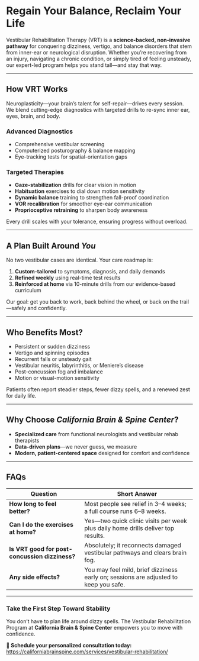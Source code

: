 # Regain Your Balance, Reclaim Your Life

Vestibular Rehabilitation Therapy (VRT) is a **science-backed, non-invasive pathway** for conquering dizziness, vertigo, and balance disorders that stem from inner-ear or neurological disruption. Whether you’re recovering from an injury, navigating a chronic condition, or simply tired of feeling unsteady, our expert-led program helps you stand tall—and stay that way.

---

## How VRT Works

Neuroplasticity—your brain’s talent for self-repair—drives every session. We blend cutting-edge diagnostics with targeted drills to re-sync inner ear, eyes, brain, and body.

### Advanced Diagnostics  
- Comprehensive vestibular screening  
- Computerized posturography & balance mapping  
- Eye-tracking tests for spatial-orientation gaps  

### Targeted Therapies  
- **Gaze-stabilization** drills for clear vision in motion  
- **Habituation** exercises to dial down motion sensitivity  
- **Dynamic balance** training to strengthen fall-proof coordination  
- **VOR recalibration** for smoother eye-ear communication  
- **Proprioceptive retraining** to sharpen body awareness  

Every drill scales with your tolerance, ensuring progress without overload.

---

## A Plan Built Around *You*

No two vestibular cases are identical. Your care roadmap is:

1. **Custom-tailored** to symptoms, diagnosis, and daily demands  
2. **Refined weekly** using real-time test results  
3. **Reinforced at home** via 10-minute drills from our evidence-based curriculum  

Our goal: get you back to work, back behind the wheel, or back on the trail—safely and confidently.

---

## Who Benefits Most?

- Persistent or sudden dizziness  
- Vertigo and spinning episodes  
- Recurrent falls or unsteady gait  
- Vestibular neuritis, labyrinthitis, or Meniere’s disease  
- Post-concussion fog and imbalance  
- Motion or visual-motion sensitivity  

Patients often report steadier steps, fewer dizzy spells, and a renewed zest for daily life.

---

## Why Choose *California Brain & Spine Center*?

- **Specialized care** from functional neurologists and vestibular rehab therapists  
- **Data-driven plans**—we never guess, we measure  
- **Modern, patient-centered space** designed for comfort and confidence  

---

## FAQs  

| Question | Short Answer |
|----------|--------------|
| **How long to feel better?** | Most people see relief in 3–4 weeks; a full course runs 6–8 weeks. |
| **Can I do the exercises at home?** | Yes—two quick clinic visits per week plus daily home drills deliver top results. |
| **Is VRT good for post-concussion dizziness?** | Absolutely; it reconnects damaged vestibular pathways and clears brain fog. |
| **Any side effects?** | You may feel mild, brief dizziness early on; sessions are adjusted to keep you safe. |

---

### Take the First Step Toward Stability

You don’t have to plan life around dizzy spells. The Vestibular Rehabilitation Program at **California Brain & Spine Center** empowers you to move with confidence.

**📅 Schedule your personalized consultation today:**  
<https://californiabrainspine.com/services/vestibular-rehabilitation/>
